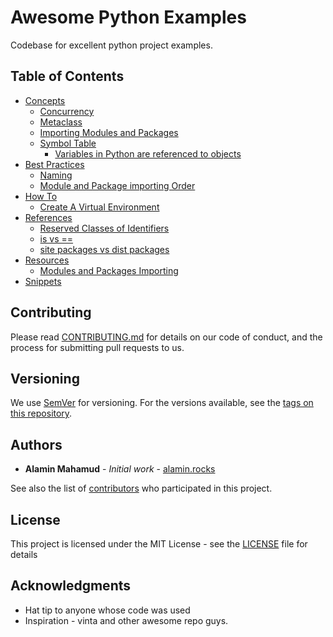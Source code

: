 # Awesome Python Examples

Codebase for excellent python project examples.

## Table of Contents

- [Concepts](./CONCEPTS.md)
  - [Concurrency](./CONCEPTS.md#concurrency)
  - [Metaclass](./CONCEPTS.md#metaclass)
  - [Importing Modules and Packages](./CONCEPTS.md#importing-modules-and-packages)
  - [Symbol Table](./CONCEPTS.md#symbol-table)
    - [Variables in Python are referenced to objects](./CONCEPTS.md#variables-in-python-are-referenced-to-objects)
- [Best Practices](./BEST-PRACTICES.md)
  - [Naming](./BEST-PRACTICES.md#naming)
  - [Module and Package importing Order](./BEST-PRACTICES.md#Module-and-Package-importing-Order)
- [How To](./HOW-TO.md)
  - [Create A Virtual Environment](./HOW-TO.md#create-a-virtual-environment)
- [References](./REFERENCES.md)
  - [Reserved Classes of Identifiers](./REFERENCES.md#Reserved-Classes-of-Identifiers)
  - [is vs ==](./REFERENCES.md#is-vs-equal)
  - [site packages vs dist packages](./REFERENCES.md#site-packages-vs-dist-packages)
- [Resources](./RESOURCES.md)
  - [Modules and Packages Importing](./RESOURCES.md#Modules-and-Packages-Importing)
- [Snippets](./SNIPPETS.md)

## Contributing

Please read [CONTRIBUTING.md](./.github/CONTRIBUTING.md) for details on our code of conduct, and the process for submitting pull requests to us.

## Versioning

We use [SemVer](http://semver.org/) for versioning. For the versions available, see the [tags on this repository](https://github.com/your/project/tags).

## Authors

- **Alamin Mahamud** - _Initial work_ - [alamin.rocks](https://alamin-rocks.herokuapp.com)

See also the list of [contributors](https://github.com/alamin-mahamud/awesome-python/contributors) who participated in this project.

## License

This project is licensed under the MIT License - see the [LICENSE](LICENSE) file for details

## Acknowledgments

- Hat tip to anyone whose code was used
- Inspiration - vinta and other awesome repo guys.
